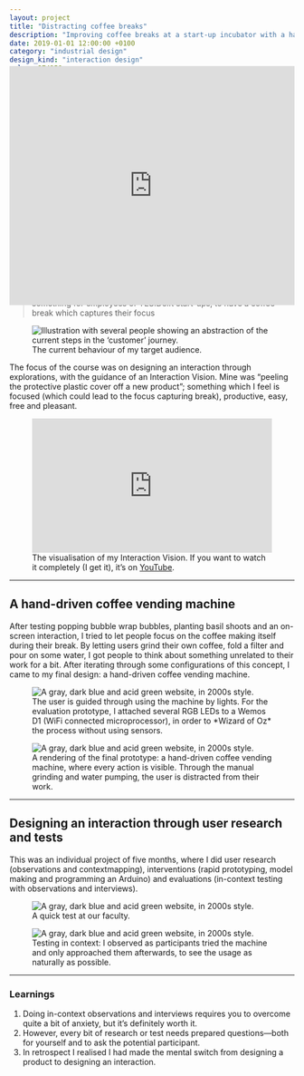 ```yaml
---
layout: project
title: "Distracting coffee breaks"
description: "Improving coffee breaks at a start-up incubator with a hand-driven coffee vending machine by designing an interaction through user research and tests"
date: 2019-01-01 12:00:00 +0100
category: "industrial design"
design_kind: "interaction design"
color: 374258;
background: fee1c2;
image: breaks/distracting@2x.jpeg
image-2x: breaks/distracting@2x.jpeg
image-webp: breaks/distracting@2x.webp
image-2x-webp: breaks/distracting@2x.webp
---
```



<figure class="project__picture-group--light" style="margin:-12vw 0 0;">
  <div style="width:100%;height:0;padding-bottom:44%;position:relative;text-align:left;">
    <iframe src="https://player.vimeo.com/video/313379701" width="100%" height="100%" frameborder="0" webkitallowfullscreen mozallowfullscreen allowfullscreen style="height:44vw;"></iframe>
  </div>
</figure>


## Improving coffee breaks at a start-up incubator

During the course Exploring Interactions, we had to choose a context. In it, we had to pick a target audience and design *something with a specific effect in a certain way*. I picked coffee breaks at a start-up incubator in Delft and its employees. By doing observations and a [contextmapping](http://contextmapping.com/about/) session, I discovered they did not take ‘proper’ breaks, even though they wanted to. So my design goal became:

> something for employees of YES!Delft start-ups, to have a coffee break which captures their focus


<div class="project__picture-group--light">
  <figure class="project__picture">
    <picture>
      <source data-srcset="/static/img/breaks/customer-journey.webp 1x,
          /static/img/breaks/customer-journey.webp 2x"
        type="image/webp" class="lazy">
      <img loading="lazy" class="project__image lazy" alt="Illustration with several people showing an abstraction of the current steps in the ‘customer’ journey."
        data-srcset="/static/img/breaks/customer-journey.png 1x,
          /static/img/breaks/customer-journey.png 2x"
        src="/static/img/placeholder.jpg"
        data-src="/static/img/breaks/customer-journey.png">
    </picture>
    <figcaption class="project__caption">
      The current behaviour of my target audience.
    </figcaption>
  </figure>
</div>


The focus of the course was on designing an interaction through explorations, with the guidance of an Interaction Vision. Mine was “peeling the protective plastic cover off a new product”; something which I feel is focused (which could lead to the focus capturing break), productive, easy, free and pleasant.


<div class="project__picture-group--light">
  <figure class="project__picture">
    <div style="width:100%;height:0;padding-bottom:56%;position:relative;text-align:left;"><iframe src="https://giphy.com/embed/ekHC0vBK0wEioJrzWb" width="100%" height="100%" style="position:absolute" frameBorder="0" class="giphy-embed" allowFullScreen></iframe></div>
    <figcaption class="project__caption">
      The visualisation of my Interaction Vision. If you want to watch it completely (I get it), it’s on <a href="https://www.youtube.com/watch?v=tYEn9gfU9_0">YouTube</a>.
    </figcaption>
  </figure>
</div>

---

## A hand-driven coffee vending machine

After testing popping bubble wrap bubbles, planting basil shoots and an on-screen interaction, I tried to let people focus on the coffee making itself during their break. By letting users grind their own coffee, fold a filter and pour on some water, I got people to think about something unrelated to their work for a bit. After iterating through some configurations of this concept, I came to my final design: a hand-driven coffee vending machine.


<div class="project__picture-group">

  <figure class="project__picture">
    <picture>
      <source data-srcset="/static/img/breaks/final-prototype.webp 1x,
          /static/img/breaks/final-prototype@2x.webp 2x"
        type="image/webp" class="lazy">
      <img loading="lazy" class="project__image lazy" alt="A gray, dark blue and acid green website, in 2000s style."
        data-srcset="/static/img/breaks/final-prototype.jpg 1x,
          /static/img/breaks/final-prototype@2x.jpg 2x"
        src="/static/img/placeholder.jpg"
        data-src="/static/img/breaks/final-prototype.jpg">
    </picture>
    <figcaption class="project__caption">
      The user is guided through using the machine by lights. For the evaluation prototype, I attached several RGB LEDs to a Wemos D1 (WiFi connected microprocessor), in order to *Wizard of Oz* the process without using sensors.
    </figcaption>
  </figure>

  <figure class="project__picture">
    <picture>
      <source data-srcset="/static/img/breaks/final-render.webp 1x,
          /static/img/breaks/final-render@2x.webp 2x"
        type="image/webp" class="lazy">
      <img loading="lazy" class="project__image lazy" alt="A gray, dark blue and acid green website, in 2000s style."
        data-srcset="/static/img/breaks/final-render.jpg 1x,
          /static/img/breaks/final-render@2x.jpg 2x"
        src="/static/img/placeholder.jpg"
        data-src="/static/img/breaks/final-render.jpg">
    </picture>
    <figcaption class="project__caption">
      A rendering of the final prototype: a hand-driven coffee vending machine, where every action is visible. Through the manual grinding and water pumping, the user is distracted from their work.
    </figcaption>
  </figure>

</div>


---

## Designing an interaction through user research and tests

This was an individual project of five months, where I did user research (observations and contextmapping), interventions (rapid prototyping, model making and programming an Arduino) and evaluations (in-context testing with observations and interviews).


<div class="project__picture-group">

  <figure class="project__picture">
    <picture>
      <source data-srcset="/static/img/breaks/testing-faculty.webp 1x,
          /static/img/breaks/testing-faculty@2x.webp 2x"
        type="image/webp" class="lazy">
      <img loading="lazy" class="project__image lazy" alt="A gray, dark blue and acid green website, in 2000s style."
        data-srcset="/static/img/breaks/testing-faculty.jpg 1x,
          /static/img/breaks/testing-faculty@2x.jpg 2x"
        src="/static/img/placeholder.jpg"
        data-src="/static/img/breaks/testing-faculty.jpg">
    </picture>
    <figcaption class="project__caption">
      A quick test at our faculty.
    </figcaption>
  </figure>

  <figure class="project__picture">
    <picture>
      <source data-srcset="/static/img/breaks/testing-context.webp 1x,
          /static/img/breaks/testing-context@2x.webp 2x"
        type="image/webp" class="lazy">
      <img loading="lazy" class="project__image lazy" alt="A gray, dark blue and acid green website, in 2000s style."
        data-srcset="/static/img/breaks/testing-context.jpg 1x,
          /static/img/breaks/testing-context@2x.jpg 2x"
        src="/static/img/placeholder.jpg"
        data-src="/static/img/breaks/testing-context.jpg">
    </picture>
    <figcaption class="project__caption">
      Testing in context: I observed as participants tried the machine and only approached them afterwards, to see the usage as naturally as possible.
    </figcaption>
  </figure>

</div>


---

### Learnings

1. Doing in-context observations and interviews requires you to overcome quite a bit of anxiety, but it’s definitely worth it.
2. However, every bit of research or test needs prepared questions—both for yourself and to ask the potential participant.
3. In retrospect I realised I had made the mental switch from designing a product to designing an interaction.
